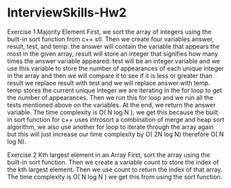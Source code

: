 # InterviewSkills-Hw2
Exercise 1 Majority Element
First, we sort the array of integers using the built-in sort function from c++ stl. Then we create four variables answer, result, test, and temp.
the answer will contain the variable that appears the most in the given array, result will store an integer that signifies how many times the answer variable appeared.
test will be an integer variable and we use this variable to store the number of appearances of each unique integer in the array and then we will compare it to see if it is less or greater than result we replace result with test and we will replace answer with temp. temp stores the current unique integer we are iterating in the for loop to get the number of appearances. Then we run this for loop and we run all the tests mentioned above on the variables. At the end, we return the answer variable. The time complexity is O( N log N ), we get this because the built in sort function for c++ uses introsort a combination of merge and heap sort algorithm, we also use another for loop to iterate through the array again but this will just increase our time complexity by O( 2N log N) therefore O( N log N).


Exercise 2 Kth largest element in an Array
First, sort the array using the built-in sort function. Then we create a variable count to store the index of the kth largest element. Then we use count to return the index of that array. The time complexity is O( N log N ) we get this from using the sort function.
